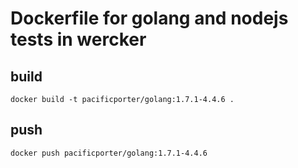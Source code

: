 # Dockerfile for golang and nodejs tests in wercker

## build

```
docker build -t pacificporter/golang:1.7.1-4.4.6 .
```

## push

```
docker push pacificporter/golang:1.7.1-4.4.6
```
